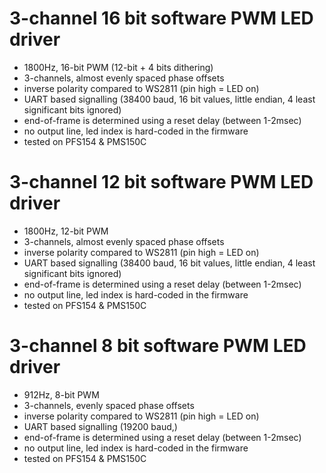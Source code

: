 
# 3-channel 16 bit software PWM LED driver

* 1800Hz, 16-bit PWM (12-bit + 4 bits dithering)
* 3-channels, almost evenly spaced phase offsets
* inverse polarity compared to WS2811 (pin high = LED on)
* UART based signalling (38400 baud, 16 bit values, little endian, 4 least significant bits ignored)
* end-of-frame is determined using a reset delay (between 1-2msec)
* no output line, led index is hard-coded in the firmware
* tested on PFS154 & PMS150C


# 3-channel 12 bit software PWM LED driver

* 1800Hz, 12-bit PWM
* 3-channels, almost evenly spaced phase offsets
* inverse polarity compared to WS2811 (pin high = LED on)
* UART based signalling (38400 baud, 16 bit values, little endian, 4 least significant bits ignored)
* end-of-frame is determined using a reset delay (between 1-2msec)
* no output line, led index is hard-coded in the firmware
* tested on PFS154 & PMS150C


# 3-channel 8 bit software PWM LED driver

* 912Hz, 8-bit PWM
* 3-channels, evenly spaced phase offsets
* inverse polarity compared to WS2811 (pin high = LED on)
* UART based signalling (19200 baud,)
* end-of-frame is determined using a reset delay (between 1-2msec)
* no output line, led index is hard-coded in the firmware
* tested on PFS154 & PMS150C

